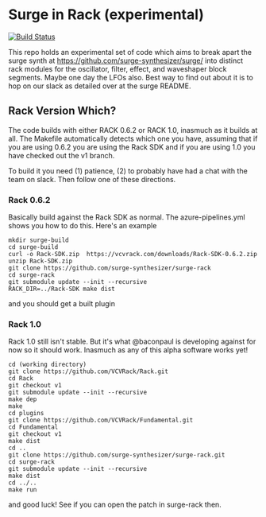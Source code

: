 # Surge in Rack (experimental)

[![Build Status](https://dev.azure.com/surge-synthesizer/surge/_apis/build/status/surge-synthesizer.surge-rack?branchName=master)](https://dev.azure.com/surge-synthesizer/surge/_build/latest?definitionId=3&branchName=master)

This repo holds an experimental set of code which aims to break apart the surge synth at
https://github.com/surge-synthesizer/surge/ into distinct rack modules for the oscillator,
filter, effect, and waveshaper block segments. Maybe one day the LFOs also. Best way to find out 
about it is to hop on our slack as detailed over at the surge README.

## Rack Version Which?

The code builds with either RACK 0.6.2 or RACK 1.0, inasmuch as it builds at all. The Makefile
automatically detects which one you have, assuming that if you are using 0.6.2 you are using the
Rack SDK and if you are using 1.0 you have checked out the v1 branch.

To build it you need (1) patience, (2) to probably have had a chat with the team on slack. Then
follow one of these directions. 

### Rack 0.6.2

Basically build against the Rack SDK as normal. The azure-pipelines.yml shows you how to do this. 
Here's an example

```
mkdir surge-build
cd surge-build
curl -o Rack-SDK.zip  https://vcvrack.com/downloads/Rack-SDK-0.6.2.zip
unzip Rack-SDK.zip
git clone https://github.com/surge-synthesizer/surge-rack
cd surge-rack
git submodule update --init --recursive
RACK_DIR=../Rack-SDK make dist
```

and you should get a built plugin

### Rack 1.0

Rack 1.0 still isn't stable. But it's what @baconpaul is developing against for now so it should work.
Inasmuch as any of this alpha software works yet!

```
cd (working directory)
git clone https://github.com/VCVRack/Rack.git
cd Rack
git checkout v1
git submodule update --init --recursive
make dep
make
cd plugins
git clone https://github.com/VCVRack/Fundamental.git
cd Fundamental
git checkout v1
make dist
cd ..
git clone https://github.com/surge-synthesizer/surge-rack.git 
cd surge-rack
git submodule update --init --recursive
make dist
cd ../..
make run
```

and good luck! See if you can open the patch in surge-rack then.
